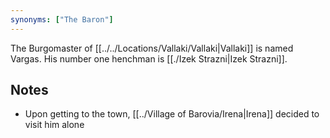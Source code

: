 ```yaml
---
synonyms: ["The Baron"]
---
```


The Burgomaster of [[../../Locations/Vallaki/Vallaki|Vallaki]] is named Vargas. His number one henchman is [[./Izek Strazni|Izek Strazni]].

## Notes
- Upon getting to the town, [[../Village of Barovia/Irena|Irena]] decided to visit him alone
